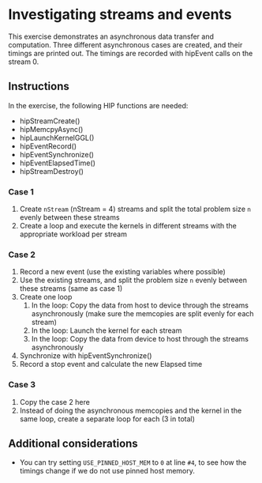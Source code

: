 # Investigating streams and events

This exercise demonstrates an asynchronous data transfer and computation. Three different asynchronous cases are created, and their timings are printed out. The timings are recorded with hipEvent calls on the stream 0.

## Instructions

In the exercise, the following HIP functions are needed:

* hipStreamCreate()
* hipMemcpyAsync()
* hipLaunchKernelGGL()
* hipEventRecord()
* hipEventSynchronize()
* hipEventElapsedTime()
* hipStreamDestroy()

### Case 1

1) Create `nStream` (nStream = 4) streams and split the total problem size `n` evenly between these streams
2) Create a loop and execute the kernels in different streams with the appropriate workload per stream

### Case 2

1) Record a new event (use the existing variables where possible)
2) Use the existing streams, and split the problem size `n` evenly between these streams (same as case 1)
3) Create one loop 
	1) In the loop: Copy the data from host to device through the streams asynchronously (make sure the memcopies are split evenly for each stream)
	2) In the loop: Launch the kernel for each stream
	3) In the loop: Copy the data from device to host through the streams asynchronously 
4) Synchronize with hipEventSynchronize()
5) Record a stop event and calculate the new Elapsed time

### Case 3

1) Copy the case 2 here
2) Instead of doing the asynchronous memcopies and the kernel in the same loop, create a separate loop for each (3 in total)

## Additional considerations

* You can try setting `USE_PINNED_HOST_MEM` to `0` at line `#4`, to see how the timings change if we do not use pinned host memory.
